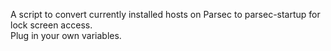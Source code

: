 A script to convert currently installed hosts on Parsec to parsec-startup for lock screen access.  
Plug in your own variables.
